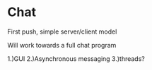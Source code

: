 # Chat
First push, simple server/client model

Will work towards a full chat program

1.)GUI
2.)Asynchronous messaging
3.)threads?
